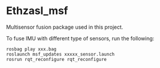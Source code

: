 Ethzasl_msf
=====================

Multisensor fusion package used in this project.

To fuse IMU with different type of sensors, run the following:
```
rosbag play xxx.bag
roslaunch msf_updates xxxxx_sensor.launch
rosrun rqt_reconfigure rqt_reconfigure
```



